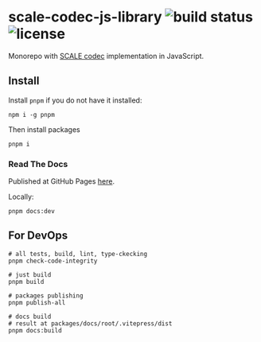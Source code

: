 # scale-codec-js-library ![build status](https://img.shields.io/github/checks-status/soramitsu/scale-codec-js-library/master) ![license](https://img.shields.io/github/license/soramitsu/scale-codec-js-library)

Monorepo with [SCALE codec](https://substrate.dev/docs/en/knowledgebase/advanced/codec) implementation in JavaScript.

## Install

Install `pnpm` if you do not have it installed:

```shell
npm i -g pnpm
```

Then install packages

```shell
pnpm i
```

### Read The Docs

Published at GitHub Pages [here](https://soramitsu.github.io/scale-codec-js-library/).

Locally:

```shell
pnpm docs:dev
```

## For DevOps

```shell
# all tests, build, lint, type-ckecking
pnpm check-code-integrity

# just build
pnpm build

# packages publishing
pnpm publish-all

# docs build
# result at packages/docs/root/.vitepress/dist
pnpm docs:build
```

